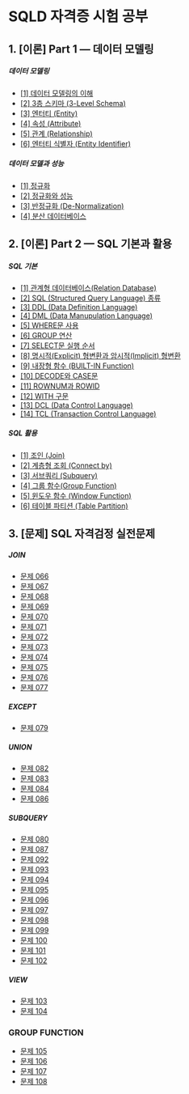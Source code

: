 # SQLD 자격증 시험 공부 




## 1. [이론] Part 1 — 데이터 모델링

##### 데이터 모델링
- [[1] 데이터 모델링의 이해](https://www.notion.so/1-c67ee7b1de1d49d4af05819529ebee0b)
- [[2] 3층 스키마 (3-Level Schema)](https://www.notion.so/2-3-3-Level-Schema-f82f8fb4da184801b3f2352921379eb5)
- [[3] 엔터티 (Entity)](https://www.notion.so/3-Entity-348295c004dd40fc8fb3993ca2ddc5f0)
- [[4] 속성 (Attribute)](https://www.notion.so/4-Attribute-868fa9e384024a94a7c1e16e2e9256a7)
- [[5] 관계 (Relationship)](https://www.notion.so/5-Relationship-bac4f3683063447e80f9f1d9da55bec3)
- [[6] 엔터티 식별자 (Entity Identifier)](https://www.notion.so/6-Entity-Identifier-8598f047378f4fa181875be5a5e33df5)

##### 데이터 모델과 성능
- [[1] 정규화](https://www.notion.so/1-822d6153305e47108e76b11816b435e3)
- [[2] 정규화와 성능](https://www.notion.so/2-f802ce8eb33f440b9350edd7867f1906)
- [[3] 반정규화 (De-Normalization)](https://www.notion.so/3-De-Normalization-54644197fe23454e93e48edf701ba237)
- [[4] 분산 데이터베이스](https://www.notion.so/4-22d12df09af64ba9b7e3750472eec455)



## 2. [이론] Part 2 — SQL 기본과 활용

##### SQL 기본
- [[1] 관계형 데이터베이스(Relation Database)](https://www.notion.so/1-Relation-Database-834e4fc30ec944d39b6c2039e1ff673f)
- [[2] SQL (Structured Query Language) 종류](https://www.notion.so/2-SQL-Structured-Query-Language-f830c26651854ebea9ed2ffdbc757287)
- [[3] DDL (Data Definition Language)](https://www.notion.so/3-DDL-Data-Definition-Language-3356a28fba4746b780cc2dc1474ad932)
- [[4] DML (Data Manupulation Language)](https://www.notion.so/4-DML-Data-Manupulation-Language-26bbd16f9ef64b41826e067a25231ba5)
- [[5] WHERE문 사용](https://www.notion.so/5-WHERE-488f5de173e04d07b2af9e26f765ccc4)
- [[6] GROUP 연산](https://www.notion.so/6-GROUP-5174397d68e74683a739234fb4441f49)
- [[7] SELECT문 실행 순서](https://www.notion.so/7-SELECT-a489b6a589584759881557ec69940df0)
- [[8] 명시적(Explicit) 형변환과 암시적(Implicit) 형변환](https://www.notion.so/8-Explicit-Implicit-a025200ec3ac4127b41b3142e714c439)
- [[9] 내장형 함수 (BUILT-IN Function)](https://www.notion.so/9-BUILT-IN-Function-e2788ae6fb504e5fa0e9fd08f7c4056c)
- [[10] DECODE와 CASE문](https://www.notion.so/10-DECODE-CASE-d9956534aeee4821bd448fe661ca7a7f)
- [[11] ROWNUM과 ROWID](https://www.notion.so/11-ROWNUM-ROWID-f1751c1713034560bea6250ebf9f53bb)
- [[12] WITH 구문](https://www.notion.so/12-WITH-5dbb0a90cafc49899dd6e86875d37ba3)
- [[13] DCL (Data Control Language)](https://www.notion.so/13-DCL-Data-Control-Language-7f336666abcc451baedf350af57bed7b)
- [[14] TCL (Transaction Control Language)](https://www.notion.so/14-TCL-Transaction-Control-Language-9cbefc0fd61e4a1ab1e65f430a66e3e2)

##### SQL 활용
- [[1] 조인 (Join)](https://www.notion.so/1-Join-ca8c85bfe4144b10ac2b2aa114a12f87)
- [[2] 계층형 조회 (Connect by)](https://www.notion.so/2-Connect-by-16f9c0c8fed945d19d899116895b5761)
- [[3] 서브쿼리 (Subquery)](https://www.notion.so/3-Subquery-3b554efd71e44096aa6035d9594a3afa)
- [[4] 그룹 함수(Group Function)](https://www.notion.so/4-Group-Function-6ce8fbf857fe4ee6aa68628c5a9ac781)
- [[5] 윈도우 함수 (Window Function)](https://www.notion.so/5-Window-Function-d15804e8d500484f8047b464dc6204ec)
- [[6] 테이블 파티션 (Table Partition)](https://www.notion.so/6-Table-Partition-16ccdf9850af4274a79e5b711789d9a5)


## 3. [문제] SQL 자격검정 실전문제

##### JOIN
- [문제 066](https://www.notion.so/066-51c26f1c8e4d42db81fe6f4b1b4b45c6)
- [문제 067](https://www.notion.so/067-e252732ad6ac4ea6a96ef992c23001e5)
- [문제 068](https://www.notion.so/068-4bfc30330059457b89f3554d45abc446)
- [문제 069](https://www.notion.so/069-bf8f27bb9e6f4b658f1eda1f0037cb74)
- [문제 070](https://www.notion.so/070-f46681a284cc4074b59170d6ad019e0d)
- [문제 071](https://www.notion.so/071-53da814dfd684ef69da910c4c30c4a23)
- [문제 072](https://www.notion.so/072-441e4d6b83d74d7883f91c8b850e5247)
- [문제 073](https://www.notion.so/073-6ac6895beb5f47b18b5fc4c455a3fb4d)
- [문제 074](https://www.notion.so/074-ec12489697154539bce5f20148a7e10c)
- [문제 075](https://www.notion.so/075-139b55f02a2044e09ce4b741c06f9ef5)
- [문제 076](https://www.notion.so/076-9065304b41374672bf3ec3265b5bdf67)
- [문제 077](https://www.notion.so/077-5b4b13d098114f14a491f3b2d4fb23b2)

##### EXCEPT
- [문제 079](https://www.notion.so/079-fbc3388f0ee34b209caef9ca9a187445)

##### UNION
- [문제 082](https://www.notion.so/082-bea8e3fd493143f3894592b48a2b7d76)
- [문제 083](https://www.notion.so/083-aa5962d1296a4dd88d6db0bf3867f6c5)
- [문제 084](https://www.notion.so/084-d19a5e9494774d4aa8b4406cb57a8217)
- [문제 086](https://www.notion.so/086-5ca7a6caea49412ea6a8f7a70aef8df6)

##### SUBQUERY
- [문제 080](https://www.notion.so/080-c020607be3c64c01b9fae0b16674ede2)
- [문제 087](https://www.notion.so/087-623f9753433c430abd0731edddf7cf7a)
- [문제 092](https://www.notion.so/092-0b006192e0634b8d8493b6d4721137de)
- [문제 093](https://www.notion.so/093-6ba760bd90fd456b98e22cc0040e0198)
- [문제 094](https://www.notion.so/094-430ea7530a4a47bbbbe9c45c59515e51)
- [문제 095](https://www.notion.so/095-27f445ae9a3f4fbc8c5c286be0e9a799)
- [문제 096](https://www.notion.so/096-22cf8ed4bdf8499e90dda72761c8914b)
- [문제 097](https://www.notion.so/097-13295fd529214b468d8924a960b29a25)
- [문제 098](https://www.notion.so/098-3e5980c7a0434f1e9c95e94d75071615)
- [문제 099](https://www.notion.so/099-e4ac1345a1104bf0b528f8740f4d272b)
- [문제 100](https://www.notion.so/100-13a8bd944b914e9496eb8dd5c6d3eb91)
- [문제 101](https://www.notion.so/101-44e28dc639364770b4d37b8a9b608239)
- [문제 102](https://www.notion.so/102-575e1c4a86784f4a95f5eb7131093da4)

##### VIEW
- [문제 103](https://www.notion.so/103-3b6a459de56841b4ad25fa3f127002c3)
- [문제 104](https://www.notion.so/104-b0e6ed1d36bc4bfca51bf6d8e8496ffb)

### GROUP FUNCTION
- [문제 105](https://www.notion.so/105-86fac5abeb734918a26fc18f37584c9d)
- [문제 106](https://www.notion.so/106-9aa68d7e413d4752911e129c8432b587)
- [문제 107](https://www.notion.so/107-34b00554faf94bf49a1378f55253b37c)
- [문제 108](https://www.notion.so/108-ca05a9a99e6a4214b67a7cd2b3bc0b74)











